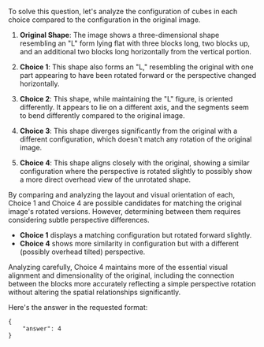 To solve this question, let's analyze the configuration of cubes in each choice compared to the configuration in the original image. 

1. **Original Shape**: The image shows a three-dimensional shape resembling an "L" form lying flat with three blocks long, two blocks up, and an additional two blocks long horizontally from the vertical portion.

2. **Choice 1**: This shape also forms an "L," resembling the original with one part appearing to have been rotated forward or the perspective changed horizontally.

3. **Choice 2**: This shape, while maintaining the "L" figure, is oriented differently. It appears to lie on a different axis, and the segments seem to bend differently compared to the original image.

4. **Choice 3**: This shape diverges significantly from the original with a different configuration, which doesn't match any rotation of the original image.

5. **Choice 4**: This shape aligns closely with the original, showing a similar configuration where the perspective is rotated slightly to possibly show a more direct overhead view of the unrotated shape.

By comparing and analyzing the layout and visual orientation of each, Choice 1 and Choice 4 are possible candidates for matching the original image's rotated versions. However, determining between them requires considering subtle perspective differences.

- **Choice 1** displays a matching configuration but rotated forward slightly.
- **Choice 4** shows more similarity in configuration but with a different (possibly overhead tilted) perspective. 

Analyzing carefully, Choice 4 maintains more of the essential visual alignment and dimensionality of the original, including the connection between the blocks more accurately reflecting a simple perspective rotation without altering the spatial relationships significantly.

Here's the answer in the requested format:

```
{
    "answer": 4
}
```